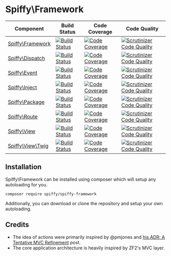 # Spiffy\Framework

| Component                                                        | Build Status                                                                                                                           | Code Coverage                                                                                                                                                                                      | Code Quality                                                                                                                                                                                                       |
| ---------------------------------------------------------------- | -------------------------------------------------------------------------------------------------------------------------------------- | -------------------------------------------------------------------------------------------------------------------------------------------------------------------------------------------------- | ------------------------------------------------------------------------------------------------------------------------------------------------------------------------------------------------------------------ |
| [Spiffy\Framework](https://github.com/spiffyjr/spiffy-framework) | [![Build Status](https://travis-ci.org/spiffyjr/spiffy-framework.svg)](https://travis-ci.org/spiffyjr/spiffy-framework)                | [![Code Coverage](https://scrutinizer-ci.com/g/spiffyjr/spiffy-framework/badges/coverage.png?b=develop)](https://scrutinizer-ci.com/g/spiffyjr/spiffy-framework/?branch=develop)                   | [![Scrutinizer Code Quality](https://scrutinizer-ci.com/g/spiffyjr/spiffy-framework/badges/quality-score.png?b=develop)](https://scrutinizer-ci.com/g/spiffyjr/spiffy-framework/?branch=develop)                   |
| [Spiffy\Dispatch](https://github.com/spiffyjr/spiffy-dispatch)   | [![Build Status](https://travis-ci.org/spiffyjr/spiffy-dispatch.svg)](https://travis-ci.org/spiffyjr/spiffy-dispatch)                  | [![Code Coverage](https://scrutinizer-ci.com/g/spiffyjr/spiffy-dispatch/badges/coverage.png?s=3f606f26f25597e7e41b36a35f23810754f8e34d)](https://scrutinizer-ci.com/g/spiffyjr/spiffy-dispatch/)   | [![Scrutinizer Code Quality](https://scrutinizer-ci.com/g/spiffyjr/spiffy-dispatch/badges/quality-score.png?s=f12c6af7ffc9a2d6da6ddec32c2953f3685c7fc7)](https://scrutinizer-ci.com/g/spiffyjr/spiffy-dispatch/)   |
| [Spiffy\Event](https://github.com/spiffyjr/spiffy-event)         | [![Build Status](https://travis-ci.org/spiffyjr/spiffy-event.svg)](https://travis-ci.org/spiffyjr/spiffy-event)                        | [![Code Coverage](https://scrutinizer-ci.com/g/spiffyjr/spiffy-event/badges/coverage.png?s=271d4c5ee861f409fc110379e9bee04f333cadea)](https://scrutinizer-ci.com/g/spiffyjr/spiffy-event/)         | [![Scrutinizer Code Quality](https://scrutinizer-ci.com/g/spiffyjr/spiffy-event/badges/quality-score.png?s=279062fbeb70ce48056990eb05d886db49d13c3d)](https://scrutinizer-ci.com/g/spiffyjr/spiffy-event/)         |
| [Spiffy\Inject](https://github.com/spiffyjr/spiffy-inject)       | [![Build Status](https://travis-ci.org/spiffyjr/spiffy-inject.svg)](https://travis-ci.org/spiffyjr/spiffy-inject)                      | [![Code Coverage](https://scrutinizer-ci.com/g/spiffyjr/spiffy-inject/badges/coverage.png?s=dfad664d97975d1d7a65b8b24506cda9769e44f9)](https://scrutinizer-ci.com/g/spiffyjr/spiffy-inject/)       | [![Scrutinizer Code Quality](https://scrutinizer-ci.com/g/spiffyjr/spiffy-inject/badges/quality-score.png?s=d85152028d13ee4af9482d457f1e6b06f3d0b348)](https://scrutinizer-ci.com/g/spiffyjr/spiffy-inject/)       |
| [Spiffy\Package](https://github.com/spiffyjr/spiffy-package)     | [![Build Status](https://travis-ci.org/spiffyjr/spiffy-package.svg)](https://travis-ci.org/spiffyjr/spiffy-package)                    | [![Code Coverage](https://scrutinizer-ci.com/g/spiffyjr/spiffy-package/badges/coverage.png?s=e3d80c9767c0d5c9cc049e52a4c12b0e0bb29f1d)](https://scrutinizer-ci.com/g/spiffyjr/spiffy-package/)     | [![Scrutinizer Code Quality](https://scrutinizer-ci.com/g/spiffyjr/spiffy-package/badges/quality-score.png?s=e454ad99c82766505cdc8097ec159b56ae9bba20)](https://scrutinizer-ci.com/g/spiffyjr/spiffy-package/)     | 
| [Spiffy\Route](https://github.com/spiffyjr/spiffy-route)         | [![Build Status](https://travis-ci.org/spiffyjr/spiffy-route.svg)](https://travis-ci.org/spiffyjr/spiffy-route)                        | [![Code Coverage](https://scrutinizer-ci.com/g/spiffyjr/spiffy-route/badges/coverage.png?s=1b7dca9d06b1fd7329a6bf9c10fefa552d4be863)](https://scrutinizer-ci.com/g/spiffyjr/spiffy-route/)         | [![Scrutinizer Code Quality](https://scrutinizer-ci.com/g/spiffyjr/spiffy-route/badges/quality-score.png?s=b3a343fc3a2b1ea7fd244499e29ec28d71693fa2)](https://scrutinizer-ci.com/g/spiffyjr/spiffy-route/)         |
| [Spiffy\View](https://github.com/spiffyjr/spiffy-view)           | [![Build Status](https://travis-ci.org/spiffyjr/spiffy-view.svg)](https://travis-ci.org/spiffyjr/spiffy-view)                          | [![Code Coverage](https://scrutinizer-ci.com/g/spiffyjr/spiffy-view/badges/coverage.png?s=5a0966e90f85807fc76ba149b9e881a871295546)](https://scrutinizer-ci.com/g/spiffyjr/spiffy-view/)           | [![Scrutinizer Code Quality](https://scrutinizer-ci.com/g/spiffyjr/spiffy-view/badges/quality-score.png?s=74de33de047696def99ed8599d6461c8325f5a74)](https://scrutinizer-ci.com/g/spiffyjr/spiffy-view/)           |
| [Spiffy\View\Twig](https://github.com/spiffyjr/spiffy-view-twig) | [![Build Status](https://travis-ci.org/spiffyjr/spiffy-view-twig.svg?branch=develop)](https://travis-ci.org/spiffyjr/spiffy-view-twig) | [![Code Coverage](https://scrutinizer-ci.com/g/spiffyjr/spiffy-view-twig/badges/coverage.png?s=5d40de19125e65e0dec3654f614c680b21c15026)](https://scrutinizer-ci.com/g/spiffyjr/spiffy-view-twig/) | [![Scrutinizer Code Quality](https://scrutinizer-ci.com/g/spiffyjr/spiffy-view-twig/badges/quality-score.png?s=1e3ac2ba7e5a1ab697fe48ca7650e02c96c46a33)](https://scrutinizer-ci.com/g/spiffyjr/spiffy-view-twig/) | 

## Installation

Spiffy\Framework can be installed using composer which will setup any autoloading for you.

`composer require spiffy/spiffy-framework`

Additionally, you can download or clone the repository and setup your own autoloading.

## Credits

* The idea of actions were primarily inspired by @pmjones and [his ADR: A Tentative MVC Refinement](http://paul-m-jones.com/archives/5970) post.
* The core application architecture is heavily inspired by ZF2's MVC layer.
